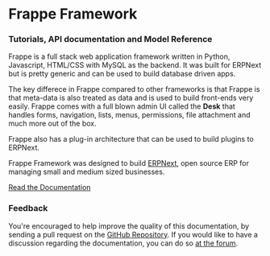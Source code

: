 <!-- base_template: frappe_io/www/frappe/frappe_base.html -->

# Frappe Framework

### Tutorials, API documentation and Model Reference

Frappe is a full stack web application framework written in Python,
Javascript, HTML/CSS with MySQL as the backend. It was built for ERPNext
but is pretty generic and can be used to build database driven apps.

The key differece in Frappe compared to other frameworks is that Frappe
is that meta-data is also treated as data and is used to build front-ends
very easily. Frappe comes with a full blown admin UI called the **Desk**
that handles forms, navigation, lists, menus, permissions, file attachment
and much more out of the box.

Frappe also has a plug-in architecture that can be used to build plugins
to ERPNext.

Frappe Framework was designed to build [ERPNext](https://erpnext.com), open source
ERP for managing small and medium sized businesses.

[Read the Documentation](/docs/user/)

### Feedback

You're encouraged to help improve the quality of this documentation, by sending a pull request on the [GitHub Repository](https://github.com/frappe/erpnext). If you would like to have a discussion regarding the documentation, you can do so [at the forum](https://discuss.erpnext.com).